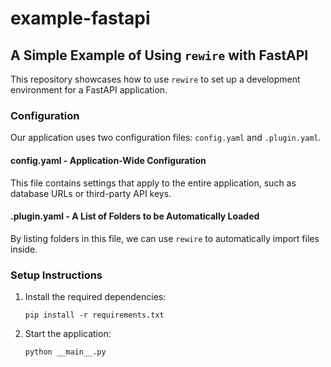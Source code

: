 
# example-fastapi

## A Simple Example of Using `rewire` with FastAPI

This repository showcases how to use `rewire` to set up a development environment for a FastAPI application.

### Configuration

Our application uses two configuration files: `config.yaml` and `.plugin.yaml`.

#### config.yaml - Application-Wide Configuration

This file contains settings that apply to the entire application, such as database URLs or third-party API keys.

#### .plugin.yaml - A List of Folders to be Automatically Loaded

By listing folders in this file, we can use `rewire` to automatically import files inside.

### Setup Instructions

1. Install the required dependencies:
   ```
   pip install -r requirements.txt
   ```
2. Start the application:
   ```
   python __main__.py
   ```
